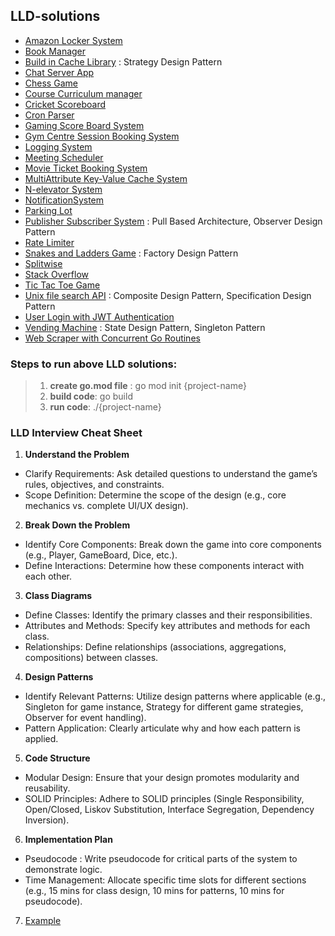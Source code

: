 ## LLD-solutions
+ [Amazon Locker System](./AmazaonLockerSystem)
+ [Book Manager](./BookManager)
+ [Build in Cache Library](./CacheSystem) : Strategy Design Pattern
+ [Chat Server App](./ChatServerApp) 
+ [Chess Game](./ChessGame)
+ [Course Curriculum manager](./CourseCurriculumManager)
+ [Cricket Scoreboard](./CricketScoreboard)
+ [Cron Parser](./CronParser)
+ [Gaming Score Board System](./GamingScoreBoardSystem)
+ [Gym Centre Session Booking System](./GymSlotBookingManager)
+ [Logging System](./LoggingSystem)
+ [Meeting Scheduler](./MeetingScheduler)
+ [Movie Ticket Booking System](./MovieTicketBookingSystem)
+ [MultiAttribute Key-Value Cache System](./MultiAttributeKeyValueCacheSystem)
+ [N-elevator System](./NElevatorSystem)
+ [NotificationSystem](./NotificationSystem)
+ [Parking Lot](./ParkingLot)
+ [Publisher Subscriber System](./PublisherSubcriberSystem) : Pull Based Architecture, Observer Design Pattern
+ [Rate Limiter](./RateLimiter)
+ [Snakes and Ladders Game](./SnakesNLaddersGame) : Factory Design Pattern
+ [Splitwise](./SplitwiseSystem)
+ [Stack Overflow](./StackOverflowSystem)
+ [Tic Tac Toe Game](./TicTacToeGame)
+ [Unix file search API](./UnixFileSearchAPI) : Composite Design Pattern, Specification Design Pattern 
+ [User Login with JWT Authentication](./UserLogin)
+ [Vending Machine](./VendingMachineSystem) : State Design Pattern, Singleton Pattern 
+ [Web Scraper with Concurrent Go Routines](./WebScrapingWithConcurrentGoRoutines)

### Steps to run above LLD solutions:
> 1. **create go.mod file** : go mod init {project-name}
> 2. **build code**: go build
> 3. **run code**: ./{project-name}

### LLD Interview Cheat Sheet
1. **Understand the Problem**
- Clarify Requirements: Ask detailed questions to understand the game’s rules, objectives, and constraints.
- Scope Definition: Determine the scope of the design (e.g., core mechanics vs. complete UI/UX design).

2. **Break Down the Problem**
- Identify Core Components: Break down the game into core components (e.g., Player, GameBoard, Dice, etc.).
- Define Interactions: Determine how these components interact with each other.

3. **Class Diagrams**
- Define Classes: Identify the primary classes and their responsibilities.
- Attributes and Methods: Specify key attributes and methods for each class.
- Relationships: Define relationships (associations, aggregations, compositions) between classes.

4. **Design Patterns**
- Identify Relevant Patterns: Utilize design patterns where applicable (e.g., Singleton for game instance, Strategy for different game strategies, Observer for event handling).
- Pattern Application: Clearly articulate why and how each pattern is applied.

5. **Code Structure**
- Modular Design: Ensure that your design promotes modularity and reusability.
- SOLID Principles: Adhere to SOLID principles (Single Responsibility, Open/Closed, Liskov Substitution, Interface Segregation, Dependency Inversion).

6. **Implementation Plan**
- Pseudocode : Write pseudocode for critical parts of the system to demonstrate logic.
- Time Management: Allocate specific time slots for different sections (e.g., 15 mins for class design, 10 mins for patterns, 10 mins for pseudocode).

7. [Example](./ChessGame/Requirements.md)